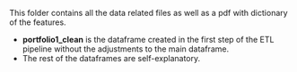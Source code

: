 This folder contains all the data related files as well as a pdf with dictionary of the features.

* **portfolio1_clean** is the dataframe created in the first step of the ETL pipeline without the adjustments to the main dataframe.
* The rest of the dataframes are self-explanatory.
